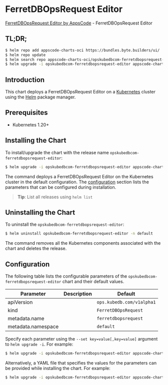 # FerretDBOpsRequest Editor

[FerretDBOpsRequest Editor by AppsCode](https://appscode.com) - FerretDBOpsRequest Editor

## TL;DR;

```bash
$ helm repo add appscode-charts-oci https://bundles.byte.builders/ui/
$ helm repo update
$ helm search repo appscode-charts-oci/opskubedbcom-ferretdbopsrequest-editor --version=v0.8.0
$ helm upgrade -i opskubedbcom-ferretdbopsrequest-editor appscode-charts-oci/opskubedbcom-ferretdbopsrequest-editor -n default --create-namespace --version=v0.8.0
```

## Introduction

This chart deploys a FerretDBOpsRequest Editor on a [Kubernetes](http://kubernetes.io) cluster using the [Helm](https://helm.sh) package manager.

## Prerequisites

- Kubernetes 1.20+

## Installing the Chart

To install/upgrade the chart with the release name `opskubedbcom-ferretdbopsrequest-editor`:

```bash
$ helm upgrade -i opskubedbcom-ferretdbopsrequest-editor appscode-charts-oci/opskubedbcom-ferretdbopsrequest-editor -n default --create-namespace --version=v0.8.0
```

The command deploys a FerretDBOpsRequest Editor on the Kubernetes cluster in the default configuration. The [configuration](#configuration) section lists the parameters that can be configured during installation.

> **Tip**: List all releases using `helm list`

## Uninstalling the Chart

To uninstall the `opskubedbcom-ferretdbopsrequest-editor`:

```bash
$ helm uninstall opskubedbcom-ferretdbopsrequest-editor -n default
```

The command removes all the Kubernetes components associated with the chart and deletes the release.

## Configuration

The following table lists the configurable parameters of the `opskubedbcom-ferretdbopsrequest-editor` chart and their default values.

|     Parameter      | Description |               Default                |
|--------------------|-------------|--------------------------------------|
| apiVersion         |             | <code>ops.kubedb.com/v1alpha1</code> |
| kind               |             | <code>FerretDBOpsRequest</code>      |
| metadata.name      |             | <code>ferretdbopsrequest</code>      |
| metadata.namespace |             | <code>default</code>                 |


Specify each parameter using the `--set key=value[,key=value]` argument to `helm upgrade -i`. For example:

```bash
$ helm upgrade -i opskubedbcom-ferretdbopsrequest-editor appscode-charts-oci/opskubedbcom-ferretdbopsrequest-editor -n default --create-namespace --version=v0.8.0 --set apiVersion=ops.kubedb.com/v1alpha1
```

Alternatively, a YAML file that specifies the values for the parameters can be provided while
installing the chart. For example:

```bash
$ helm upgrade -i opskubedbcom-ferretdbopsrequest-editor appscode-charts-oci/opskubedbcom-ferretdbopsrequest-editor -n default --create-namespace --version=v0.8.0 --values values.yaml
```
